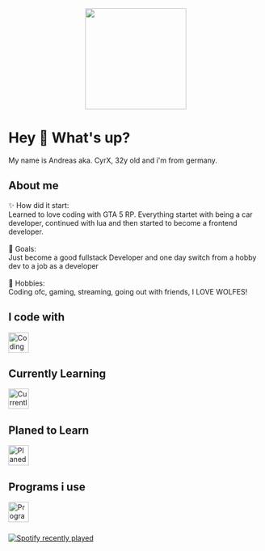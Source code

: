 <div align="center">
  <img height="200" src="https://github.com/CyrX-93/CyrX-93/raw/main/assets/DC_Banner_GIF_high.gif"  />
</div>

###

<h1 align="left">Hey 👋 What's up?</h1>

<p align="left">My name is Andreas aka. CyrX, 32y old and i'm from germany.</p>

<h2 align="left">About me</h2>

<p align="left">✨ How did it start: <br>Learned to love coding with GTA 5 RP. Everything startet with being a car developer, continued with lua and then started to become a frontend developer.<br><br>🎯 Goals: <br>Just become a good fullstack Developer and one day switch from a hobby dev to a job as a developer<br><br>🎲 Hobbies:<br>Coding ofc, gaming, streaming, going out with friends, I LOVE WOLFES!</p>

###

<h2 align="left">I code with</h2>

<div align="left">
<img src="https://skillicons.dev/icons?i=html,css,js,jquery,lua" height="40" alt="Coding With"  />
</div>

###

<h2 align="left">Currently Learning</h2>

<div align="left">
<img src="https://skillicons.dev/icons?i=bootstrap,ts,docker" height="40" alt="Currently Learning"  />
</div>

###

<h2 align="left">Planed to Learn</h2>

<div align="left">
<img src="https://skillicons.dev/icons?i=sass,react,vue" height="40" alt="Planed Learning"  />
</div>

###

<h2 align="left">Programs i use</h2>

<div align="left">
<img src="https://skillicons.dev/icons?i=vscode,ps,github" height="40" alt="Programs Using"  />
</div>

###

<div align="left">
  <a href="https://open.spotify.com/user/CyrX">
    <img src="https://spotify-recently-played-readme.vercel.app/api?user=1130148567" alt="Spotify recently played"  />
  </a>
</div>

